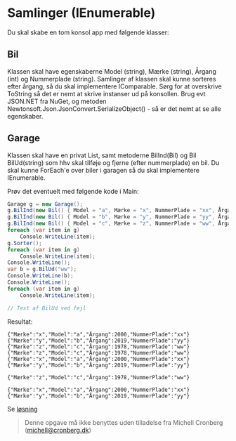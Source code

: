﻿# Samlinger (IEnumerable)

Du skal skabe en tom konsol app med følgende klasser:

## Bil

Klassen skal have egenskaberne Model (string), Mærke (string), Årgang (int) og Nummerplade (string). Samlinger af 
klassen skal kunne sorteres efter årgang, så du skal implementere IComparable<Bil>. Sørg for at overskrive ToString så det er nemt at 
skrive instanser ud på konsollen. Brug evt JSON.NET fra NuGet, og metoden Newtonsoft.Json.JsonConvert.SerializeObject() - så er det nemt
at se alle egenskaber.

## Garage

Klassen skal have en privat List<Bil>, samt metoderne BilInd(Bil) og Bil BilUd(string) som hhv skal tilføje og fjerne (efter nummerplade) en bil. Du skal kunne ForEach'e 
over biler i garagen så du skal implementere IEnumerable<Bil>.


Prøv det eventuelt med følgende kode i Main:

```csharp
Garage g = new Garage();
g.BilInd(new Bil() { Model = "a", Mærke = "x", NummerPlade = "xx", Årgang = 2000 });
g.BilInd(new Bil() { Model = "b", Mærke = "y", NummerPlade = "yy", Årgang = 2019 });
g.BilInd(new Bil() { Model = "c", Mærke = "z", NummerPlade = "ww", Årgang = 1978 });
foreach (var item in g)
    Console.WriteLine(item);
g.Sorter();
foreach (var item in g)
    Console.WriteLine(item);
Console.WriteLine();
var b = g.BilUd("ww");
Console.WriteLine(b);
Console.WriteLine();
foreach (var item in g)
    Console.WriteLine(item);

// Test af BilUd ved fejl
```

Resultat:

```
{"Mærke":"x","Model":"a","Årgang":2000,"NummerPlade":"xx"}
{"Mærke":"y","Model":"b","Årgang":2019,"NummerPlade":"yy"}
{"Mærke":"z","Model":"c","Årgang":1978,"NummerPlade":"ww"}
{"Mærke":"z","Model":"c","Årgang":1978,"NummerPlade":"ww"}
{"Mærke":"x","Model":"a","Årgang":2000,"NummerPlade":"xx"}
{"Mærke":"y","Model":"b","Årgang":2019,"NummerPlade":"yy"}

{"Mærke":"z","Model":"c","Årgang":1978,"NummerPlade":"ww"}

{"Mærke":"x","Model":"a","Årgang":2000,"NummerPlade":"xx"}
{"Mærke":"y","Model":"b","Årgang":2019,"NummerPlade":"yy"}
```

Se [løsning](https://github.com/devcronberg/undervisning-cs-opgaver/blob/master/samlinger-ienumable/Program.cs)

<!-- footerstart -->
> Denne opgave må ikke benyttes uden tilladelse fra Michell Cronberg (michell@cronberg.dk)
<!-- footerslut -->

